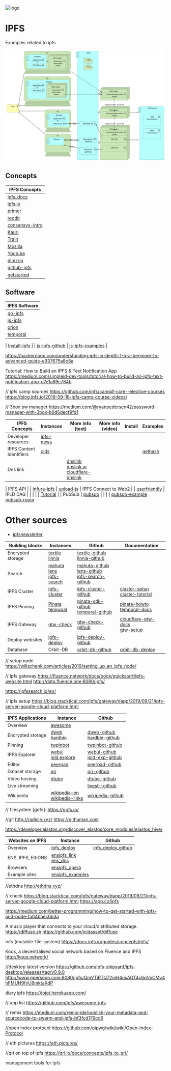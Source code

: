 ![logo][]

[logo]:   https://web3examples.github.io/logo.png

# IPFS
Examples related to ipfs

![](architecture/ipfs.svg)


## Concepts
| IPFS Concepts  
| --------------
| [ipfs_docs]
| [ipfs.io]
| [primer]
| [reddit]
| [consensys-intro]
| [Kauri]
| [Train]
| [Mozilla]
| [Youtube]
| [dimzrio]
| [github-ipfs]
| [getstarted]

[ipfs_docs]:            https://docs.ipfs.io/
[ipfs.io]:              https://ipfs.io
[primer]:               http://dweb-primer.ipfs.io 
[reddit]:               https://www.reddit.com/r/IPFS
[consensys-intro]:      https://medium.com/@ConsenSys/an-introduction-to-ipfs-9bba4860abd0 
[Kauri]:                https://kauri.io/search-results?q=ipfs
[Train]:                https://decentralized.blog/getting-to-know-ipfs.html
[Mozilla]:              https://hacks.mozilla.org/?s=ipfs
[Youtube]:              https://www.youtube.com/results?search_query=ipfs
[dimzrio]:              https://www.youtube.com/playlist?list=PLNblnG6W6-KImttnlK9zRdJ_iqyUMvHz7
[infura-ipfs]:          https://infura.io/docs/ipfs/get/pin_add
[getstarted]:           https://medium.com/swlh/10-resources-to-get-started-with-ipfs-5f429dc8a841

## Software

| IPFS Software
| ------------------
| [go-ipfs]
| [js-ipfs]
| [orion]  
| [temporal]

[go-ipfs]:              https://github.com/ipfs/go-ipfs
[js-ipfs]:              https://js.ipfs.io/
[orion]:                https://orion.siderus.io
[temporal]:				https://github.com/RTradeLtd/Temporal

| [Install-ipfs] |             | [js-ipfs-github]  |  [js-ipfs-examples]         |




[ipfs_tut1]:	https://proto.school/#/mutable-file-system
[ipfs_tut2]:	https://proto.school/#/data-structures
[ipfs_tut3]:	https://proto.school/#/basics
[ipfs_tut4]:	https://proto.school/#/blog

https://hackernoon.com/understanding-ipfs-in-depth-1-5-a-beginner-to-advanced-guide-e937675a8c8a


Tutorial: How to Build an IPFS & Text Notification App
https://medium.com/simpleid-dev-tools/tutorial-how-to-build-an-ipfs-text-notification-app-d7e1a89c784b

// ipfs camp sources
https://github.com/ipfs/camp#-core--elective-courses
https://blog.ipfs.io/2019-09-18-ipfs-camp-course-videos/


// 3box pw manager
https://medium.com/@ryanpedersen42/password-manager-with-3box-b6d6decf9fd1


| IPFS Concepts   		| Instances                   | More info (text) | More info (video) |   Install  |  Examples |
| --------------- 		|  ---------                  | ---------       | ---------          | ---------  |  -------- | 
| Developer resources 	| [ipfs-news]
| IPFS Content Identifiers | [cids]                    |                 |                    |            |[gethash](gethash) 
| Dns link        		|                                    | [dnslink]<br>[dnslink.io]<br>[cloudflare-dnslink]     |

| IPFS API        		|    | [infura-ipfs] | [upload-js]
| IPFS Connect to Web2 	|                        | [userfriendly]
| IPLD DAG        		|                               |                |                    |          |  [Tutorial] |
| PubSub          		|  [pubsub]                     |                |                    |          | [pubsub-example]<br>[pubsub-room]



[Install IPFS]:         https://docs.ipfs.io/introduction/install/
[Tutorial]:             https://proto.school/#/tutorials





[js-ipfs-examples]:     https://github.com/ipfs/js-ipfs/tree/master/examples

[IPFS Alpha Demo]:      https://www.youtube.com/watch?v=8CMxDNuuAiQ

[js-ipfs-github]:       https://github.com/ipfs/js-ipfs

[github-ipfs]:          https://github.com/ipfs
[userfriendly]:         https://hackernoon.com/ten-terrible-attempts-to-make-the-inter-planetary-file-system-human-friendly-e4e95df0c6fa
[cids]:                 https://docs.ipfs.io/guides/concepts/cid/
[dnslink]:              https://docs.ipfs.io/guides/concepts/dnslink/
[dnslink.io]:           http://dnslink.io/

[Install-ipfs]:         https://kauri.io/article/b01b9b7bebcd4ebf80edf021bdd0e232

[cloudflare-dnslink]:   https://developers.cloudflare.com/distributed-web/ipfs-gateway/connecting-website/
[upload-js]:            https://www.youtube.com/watch?v=I0UolzV3ico&feature=share
[pubsub]:               https://blog.ipfs.io/25-pubsub/
[pubsub-example]:       https://github.com/tableflip/ipfs-pubsub-chat-example
[pubsub-room]:          https://github.com/ipfs-shipyard/ipfs-pubsub-room
[ipfs-news]:            https://tinyletter.com/ipfsnewsletter


# Other sources

* [ipfsnewsletter]

[ipfsnewsletter]: http://tinyletter.com/ipfsnewsletter


| Building blocks   | Instances                              | Github | Documentation |
| ---------------   |  ---------                             | ------ | --------------|
| Encrypted storage | [textile]<br>[linnia]                  | [textile-github]<br>[linnia-github]
| Search            | [mahuta]<br>[lens]<br>[ipfs-search]    | [mahuta-github]<br>[lens-github]<br>[ipfs-search-github]
| IPFS Cluster      | [ipfs-cluster]                         | [ipfs-cluster-github]  |  [cluster-setup]<br>[cluster-tutorial]
| IPFS Pinning      | [Pinata]<br>[temporal] | [pinata-sdk-github] <br>[temporal-github] | [pinata-howto] <br> [temporal-docs]
| IPFS Gateway      | [gtw-check]                            | [gtw-check-github]   | [cloudflare-gtw-docs] <br> [gtw-setup]
| Deploy websites   | [ipfs-deploy]                          | [ipfs-deploy-github]
| Database          | Orbit-DB                               | [orbit-db-github]  | [orbit-db-deploy] 

[textile]:             https://textile.io/
[textile-github]:      https://github.com/textileio
[linnia]:              https://medium.com/linnia/linnia-f4f139a795ef
[linnia-github]:       https://github.com/ConsenSys/linnia-resources
[mahuta]:              https://kauri.io/article/874b1fe11d00406bbbef053405fd4538/ipfs-store-a-search-engine-for-the-distributed-web
[mahuta-github]:       https://github.com/ConsenSys/Mahuta
[lens]:                https://temporal.cloud/lens
[lens-github]:         https://github.com/RTradeLtd/Lens
[ipfs-search]:         https://ipfs-search.com
[ipfs-search-github]:  https://github.com/ipfs-search
[ipfs-cluster]:        https://cluster.ipfs.io/
[ipfs-cluster-github]: https://github.com/ipfs/ipfs-cluster
[cluster-tutorial]:    https://labs.eleks.com/2019/03/ipfs-network-data-replication.html
[cluster-setup]:      https://medium.com/coinmonks/setting-up-your-first-distributed-private-storage-network-on-ipfs-part-1-a6ff15222b90
[Pinata]:              https://pinata.cloud
[pinata-sdk-github]:   https://github.com/maht0rz/pinata-sdk
[pinata-howto]:        https://medium.com/pinata/how-to-pin-to-ipfs-effortlessly-ba3437b33885
[temporal]:            https://temporal.cloud/
[temporal-github]:     https://github.com/RTradeLtd/Temporal
[temporal-docs]:       https://ipfs.io/ipns/docs.api.temporal.cloud/
[gtw-check]:           https://ipfs.github.io/public-gateway-checker
[gtw-check-github]:    https://github.com/ipfs/public-gateway-checker
[cloudflare-gtw-docs]: https://developers.cloudflare.com/distributed-web/ipfs-gateway/
[gtw-setup]:           https://medium.com/@rossbulat/introduction-to-ipfs-set-up-nodes-on-your-network-with-http-gateways-10e21ea689a4
[ipfs-deploy]:         https://interplanetarygatsby.com/ipfs-deploy/
[ipfs-deploy-github]:  https://github.com/agentofuser/ipfs-deploy
[orbit-db-github]:     https://github.com/orbitdb/orbit-db
[orbit-db-deploy]:     https://medium.com/@rossbulat/orbitdb-deploying-the-distributed-ipfs-database-with-react-79afa1a7fabb


// setup node
https://willschenk.com/articles/2019/setting_up_an_ipfs_node/

// ipfs gateway
https://fluence.network/docs/book/quickstart/ipfs-website.html
http://data.fluence.one:8080/ipfs/<IpfsHash>

https://ipfssearch.io/en/


// ipfs setup
https://blog.stacktical.com/ipfs/gateway/dapp/2019/09/21/ipfs-server-google-cloud-platform.html


| IPFS Applications | Instance            |  Github |
| ---------------   |  ---------          | ------- |
| Overview          | [awesome]
| Encrypted storage | [dweb]<br>[hardbin] | [dweb-github]<br>[hardbin-github]
| Pinning           | [twpinbot]          | [twpinbot-github]
| IPFS Explorer     | [webui]<br> [ipld explore] | [webui-github]<br>[ipld-exp-github]
| Editor            | [peerpad]           | [peerpad-github]
| Dataset storage   | [qri]               | [qri-github]
| Video hosting     | [dtube]             | [dtube-github]
| Live streaming    |                     | [livestr-github]
| Wikipedia         | [wikipedia-en]<br>[wikipedia-links]   | [wikipedia-github]


[awesome]:          https://awesome.ipfs.io
[dweb]:             https://dweb.page/ 
[dweb-github]:      https://github.com/PACTCare/Dweb.page
[hardbin]:          https://hardbin.com
[hardbin-github]:   https://github.com/jes/hardbin
[twpinbot]:         https://twitter.com/ipfspin
[twpinbot-github]:  https://github.com/hsanjuan/twitter-pinbot
[webui]:            https://webui.ipfs.io
[webui-github]:     https://github.com/ipfs-shipyard/ipfs-webui
[ipld explore]:     https://explore.ipld.io/
[ipld-exp-github]:  https://github.com/ipfs-shipyard/ipld-explorer
[peerpad]:          https://peerpad.net/#/
[peerpad-github]:   https://github.com/ipfs-shipyard/peerpad
[qri]:              https://qri.io/
[qri-github]:       https://github.com/qri-io
[dtube]:            https://d.tube
[dtube-github]:     https://github.com/dtube
[livestr-github]:   https://github.com/tomeshnet/ipfs-live-streaming
[wikipedia-en]:     https://ipfs.io/ipfs/QmXoypizjW3WknFiJnKLwHCnL72vedxjQkDDP1mXWo6uco/wiki/
[wikipedia-links]:  https://github.com/ipfs/distributed-wikipedia-mirror/blob/master/snapshot-hashes.yml
[wikipedia-github]: https://github.com/ipfs/distributed-wikipedia-mirror



// filesystem
[gofs]:			https://gofs.io/


//git
http://radicle.xyz/
https://githuman.com



https://developer.elastos.org/discover_elastos/core_modules/elastos_hive/


| Websites on IPFS  | Instance      | Github
| ----------------- | --------      | ------
| Overview          | [ipfs_deploy] | [ipfs_deploy_github]
| ENS, IPFS, EthDNS | [ensipfs_link]<br>[ens_dns]
| Browsers          | [ensipfs_opera]
| Example sites     | [ensipfs_examples]


[ipfs_deploy]:          https://interplanetarygatsby.com/ipfs-deploy/
[ipfs_deploy_github]:   https://github.com/agentofuser/ipfs-deploy
[ensipfs_link]:     https://medium.com/the-ethereum-name-service/how-to-host-your-dapp-with-ipfs-ens-and-access-it-via-ethdns-c96046059d87
[ensipfs_opera]:    https://medium.com/the-ethereum-name-service/how-opera-is-using-ens-to-decentralize-the-web-ens-integration-spotlight-a545f7825724
[ensipfs_examples]: http://almonit.club

[ens_dns]:          https://medium.com/the-ethereum-name-service/step-by-step-guide-of-how-to-claim-your-dns-domain-on-ens-60a2d2dcbe6e


//ethdns
http://ethdns.xyz/



// check
https://blog.stacktical.com/ipfs/gateway/dapp/2019/09/21/ipfs-server-google-cloud-platform.html
https://app.co/ipfs

https://medium.com/better-programming/how-to-get-started-with-ipfs-and-node-fa04baec6b3a




A music player that connects to your cloud/distributed storage. https://diffuse.sh
https://github.com/icidasset/diffuse


mfs (mutable-file-system)
https://docs.ipfs.io/guides/concepts/mfs/

Koos, a decentralised social network based on Fluence and IPFS
http://koos.network/

//desktop latest version
https://github.com/ipfs-shipyard/ipfs-desktop/releases/tag/v0.9.0
http://www.gpersoon.com:8080/ipfs/QmVTiRTQ72qiH4usAGT4c6qVxCMv4hFMUH9fvU6mktaXdP


diary ipfs
https://ipjot.herokuapp.com/


// app list
https://github.com/ipfs/awesome-ipfs

// remix
https://medium.com/remix-ide/publish-your-metadata-and-sourcecode-to-swarm-and-ipfs-bf3fcd179cd6


//open index protocol
https://github.com/oipwg/wiki/wiki/Open-Index-Protocol


// eth pictures
https://eth.pictures/

//qri on top of ipfs
https://qri.io/docs/concepts/ipfs_to_qri/


management tools for ipfs